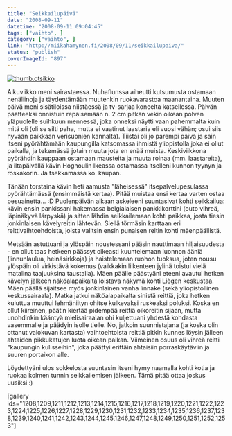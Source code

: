 ```yaml
---
title: "Seikkailupäivä"
date: "2008-09-11"
datetime: "2008-09-11 09:04:45"
tags: ["vaihto", ]
category: ["vaihto", ]
link: "http://miikahamynen.fi/2008/09/11/seikkailupaiva/"
status: "publish"
coverImageId: "897"
---
```


[![](/uploads/2008/09/thumb.otsikko3.jpg "thumb.otsikko")](http://miikahamynen.fi/2008/09/11/seikkailupaiva/thumb-otsikko-20/)

Alkuviikko meni sairastaessa. Nuhaflunssa aiheutti kutsumusta ostamaan nenäliinoja ja täydentämään muutenkin ruokavarastoa maanantaina. Muuten päivä meni sisätiloissa niistäessä ja tv-sarjaa koneelta katsellessa. Päivän päätteeksi onnistuin repäisemään n. 2 cm pitkän vekin oikean polven yläpuolelle suihkuun mennessä, joka onneksi näytti vaan pahemmalta kuin mitä oli (oli se silti paha, mutta ei vaatinut laastaria eli vuosi vähän; osui siis hyvään paikkaan verisuonien kannalta). Tiistai oli jo parempi päivä ja sain itseni pyörähtämään kaupungilla katsomassa ihmistä yliopistolla joka ei ollut paikalla, ja tekemässä jotain muuta jota en enää muista. Keskiviikkona pyörähdin kauppaan ostamaan mausteita ja muuta roinaa (mm. laastareita), ja iltapäivällä kävin Hognoulin Ikeassa ostamassa itselleni kunnon tyynyn ja roskakorin. Ja tsekkamassa ko. kaupan.

Tänään torstaina kävin heti aamusta "läheisessä" itsepalvelupesulassa pyörähtämässä (ensimmäistä kertaa). Pitää muistaa ensi kertaa varten ostaa pesuainetta... :D Puolenpäivän aikaan askeleeni suuntasivat kohti seikkailua: kävin ensin pankissani hakemassa belgialaisen pankkikorttini (outo vihreä, läpinäkyvä lärpyskä) ja sitten lähdin seikkailemaan kohti paikkaa, josta tiesin jonkinlaisen kävelyreitin lähtevän. Siellä törmäsin karttaan eri reittivaihtoehdoista, joista valitsin ensin punaisen reitin kohti mäenpäällistä.

Metsään astuttuani ja ylöspäin noustessani pääsin nauttimaan hiljaisuudesta - en ollut taas hetkeen päässyt oikeasti kuuntelemaan luonnon ääniä (linnunlaulua, heinäsirkkoja) ja haistelemaan ruohon tuoksua, joten nousu ylöspäin oli virkistävä kokemus (vaikkakin liikenteen jylinä toistui vielä matalina taajuuksina taustalla). Mäen päälle päästyäni eteeni avautui hetken kävelyn jälkeen näköalapaikalta loistava näkymä kohti Liègen keskustaa. Mäen päällä sijaitsee myös jonkinlainen vanha linnake (sekä yliopistollinen keskussairaala). Matka jatkui näköalapaikalta sinistä reittiä, joka hetken kuluttua muuttui lehmäniityn ohitse kulkevaksi ruskeaksi poluksi. Koska en ollut kiireinen, päätin kiertää pidempää reittiä oikoreitin sijaan, mutta unohdinkin kääntyä mielisairaalan ohi kuljettuani yhdestä kohdasta vasemmalle ja päädyin isolle tielle. No, jatkoin suunnistajana (ja koska olin ottanut valokuvan kartasta) vaihtoehtoista reittiä pitkin kunnes löysin jälleen ahtaiden pikkukatujen luota oikean paikan. Viimeinen osuus oli vihreä reitti "kaupungin kulisseihin", joka päättyi erittäin ahtaisiin porraskäytäviin ja suuren portaikon alle.

Löydettyäni ulos sokkelosta suuntasin itseni hymy naamalla kohti kotia ja ruokaa kolmen tunnin seikkailemisen jälkeen. Tämä pitää ottaa joskus uusiksi :)

\[gallery ids="1208,1209,1211,1212,1213,1214,1215,1216,1217,1218,1219,1220,1221,1222,1223,1224,1225,1226,1227,1228,1229,1230,1231,1232,1233,1234,1235,1236,1237,1238,1239,1240,1241,1242,1243,1244,1245,1246,1247,1248,1249,1250,1251,1252,1253"\]
